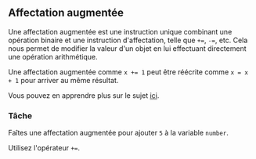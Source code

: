 ## Affectation augmentée

Une affectation augmentée est une instruction unique combinant une opération binaire et une instruction d'affectation,
telle que `+=`, `-=`, etc.
Cela nous permet de modifier la valeur d'un objet en lui effectuant directement une opération arithmétique.

Une affectation augmentée comme `x += 1` peut être réécrite comme `x = x + 1` pour arriver au même résultat.

Vous pouvez en apprendre plus sur le sujet <a href="https://docs.python.org/3/reference/simple_stmts.html#augmented-assignment-statements">ici</a>.
### Tâche
Faîtes une affectation augmentée pour ajouter `5` à la variable `number`. 

<div class='hint'>Utilisez l'opérateur <code>+=</code>.</div>
